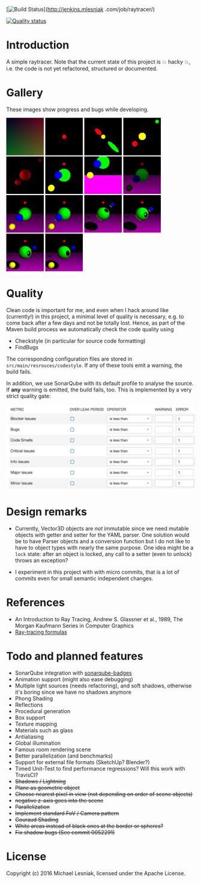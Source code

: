 [![Build Status](http://jenkins.mlesniak.com/buildStatus/icon?job=raytracer)](http://jenkins.mlesniak
.com/job/raytracer/)
    
[![Quality status](http://sonarqube.mlesniak.com/api/badges/gate?key=com.mlesniak:raytracer)](http://sonarqube.mlesniak.com/api/badges/gate?key=com.mlesniak:raytracer)

    
    
# Introduction

A simple raytracer. Note that the current state of this project is :boom: hacky :boom:, i.e. the code is not yet refactored, structured or 
documented.

# Gallery

These images show progress and bugs while developing.

![Commit 1fd3495](gallery/image-1fd3495.png?raw=true)
![Commit 460f043](gallery/image-460f043.png?raw=true)
![Commit bc76514](gallery/image-bc76514.png?raw=true)
![Commit 70c56f1](gallery/image-70c56f1.png?raw=true)
![Commit 3b7f1a3](gallery/image-3b7f1a3.png?raw=true)
![Commit b08068b](gallery/image-b08068b.png?raw=true)
![Commit d5ba2cc](gallery/image-d5ba2cc.png?raw=true)
![Commit 72f62ba](gallery/image-72f62ba.png?raw=true)
![Commit 54d82c1](gallery/image-54d82c1.png?raw=true)
![Commit 9e0ce99](gallery/image-9e0ce99.png?raw=true)
![Commit 6ba2ab0](gallery/image-6ba2ab0.png?raw=true)
![Commit 0052291](gallery/image-0052291.png?raw=true)
![Commit e743764](gallery/image-e743764.png?raw=true)
![Commit fa5d1af](gallery/image-fa5d1af.png?raw=true)

# Quality

Clean code is important for me, and even when I hack around like (currently!) in this project,
a minimal level of quality is necessary, e.g. to come back after a few days and not be totally lost. 
Hence, as part of the Maven build process we automatically check the code quality using

- Checkstyle (in particular for source code formatting)
- FindBugs

The corresponding configuration files are stored in ```src/main/resrouces/codestyle```. If any of these tools emit a 
warning, the build fails.

In addition, we use SonarQube with its default profile to analyse the source. If **any** warning is emitted, the build 
fails, too. This is implemented by a very strict quality gate:
 
![Quality gate](gallery/strict-quality-gate.png) 

# Design remarks

- Currently, Vector3D objects are *not* immutable since we need mutable objects with getter and setter
for the YAML parser. One solution would be to have Parser objects and a conversion function but I do not like to
have to object types with nearly the same purpose. One idea might be a ```lock``` state: after an object is locked, 
any call to a setter (even to unlock) throws an exception?

- I experiment in this project with with micro commits, that is a lot of commits even for small
    semantic independent changes.

# References

- An Introduction to Ray Tracing, Andrew S. Glassner et al., 1989, The Morgan Kaufmann Series in Computer Graphics
- [Ray-tracing formulas](http://www.ccs.neu.edu/home/fell/CSU540/programs/RayTracingFormulas.htm)


# Todo and planned features

- SonarQube integration with [sonarqube-badges](https://github.com/QualInsight/qualinsight-plugins-sonarqube-badges)
- Animation support (might also ease debugging)
- Multiple light sources (needs refactoring), and soft shadows, otherwise it's boring since we have no shadows anymore
- Phong Shading
- Reflections
- Procedural generation
- Box support
- Texture mapping
- Materials such as glass
- Antialiasing
- Global illumination
- Famous room rendering scene
- Better parallelization (and benchmarks)
- Support for external file formats (SketchUp? Blender?)
- Timed Unit-Test to find performance regressions? Will this work with TravisCI?
- ~~Shadows / Lightning~~
- ~~Plane as geometric object~~
- ~~Choose nearest pixel in view (not depending on order of scene objects)~~
- ~~negative z-axis goes into the scene~~
- ~~Parallelization~~
- ~~Implement standard FoV / Camera pattern~~
- ~~Gouraud Shading~~
- ~~White areas instead of black ones at the border or spheres?~~
- ~~Fix shadow bugs (See commit 0052291)~~

# License

Copyright (c) 2016 Michael Lesniak, licensed under the Apache License.
